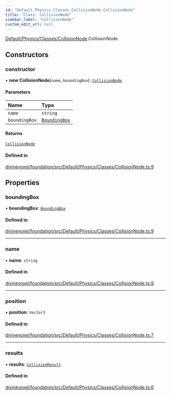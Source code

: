 ```yaml
---
id: "Default_Physics_Classes_CollisionNode.CollisionNode"
title: "Class: CollisionNode"
sidebar_label: "CollisionNode"
custom_edit_url: null
---
```


[Default/Physics/Classes/CollisionNode](../modules/Default_Physics_Classes_CollisionNode.md).CollisionNode

## Constructors

### constructor

• **new CollisionNode**(`name`, `boundingBox`): [`CollisionNode`](Default_Physics_Classes_CollisionNode.CollisionNode.md)

#### Parameters

| Name | Type |
| :------ | :------ |
| `name` | `string` |
| `boundingBox` | [`BoundingBox`](Default_Physics_Classes_BoundingBox.BoundingBox.md) |

#### Returns

[`CollisionNode`](Default_Physics_Classes_CollisionNode.CollisionNode.md)

#### Defined in

[divinevoxel/foundation/src/Default/Physics/Classes/CollisionNode.ts:9](https://github.com/lucasdamianjohnson/DivineVoxelEngine/blob/596fa7391478620ed460dfb4856ff0a763b91c49/divinevoxel/foundation/src/Default/Physics/Classes/CollisionNode.ts#L9)

## Properties

### boundingBox

• **boundingBox**: [`BoundingBox`](Default_Physics_Classes_BoundingBox.BoundingBox.md)

#### Defined in

[divinevoxel/foundation/src/Default/Physics/Classes/CollisionNode.ts:9](https://github.com/lucasdamianjohnson/DivineVoxelEngine/blob/596fa7391478620ed460dfb4856ff0a763b91c49/divinevoxel/foundation/src/Default/Physics/Classes/CollisionNode.ts#L9)

___

### name

• **name**: `string`

#### Defined in

[divinevoxel/foundation/src/Default/Physics/Classes/CollisionNode.ts:9](https://github.com/lucasdamianjohnson/DivineVoxelEngine/blob/596fa7391478620ed460dfb4856ff0a763b91c49/divinevoxel/foundation/src/Default/Physics/Classes/CollisionNode.ts#L9)

___

### position

• **position**: `Vector3`

#### Defined in

[divinevoxel/foundation/src/Default/Physics/Classes/CollisionNode.ts:7](https://github.com/lucasdamianjohnson/DivineVoxelEngine/blob/596fa7391478620ed460dfb4856ff0a763b91c49/divinevoxel/foundation/src/Default/Physics/Classes/CollisionNode.ts#L7)

___

### results

• **results**: [`CollisionResult`](Default_Physics_Classes_CollisionResult.CollisionResult.md)

#### Defined in

[divinevoxel/foundation/src/Default/Physics/Classes/CollisionNode.ts:6](https://github.com/lucasdamianjohnson/DivineVoxelEngine/blob/596fa7391478620ed460dfb4856ff0a763b91c49/divinevoxel/foundation/src/Default/Physics/Classes/CollisionNode.ts#L6)
